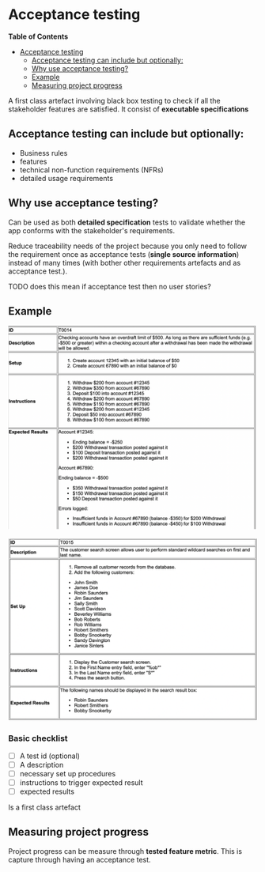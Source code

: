 # Acceptance testing

<!-- markdown-toc start - Don't edit this section. Run M-x markdown-toc-refresh-toc -->
**Table of Contents**

- [Acceptance testing](#acceptance-testing)
    - [Acceptance testing can include but optionally:](#acceptance-testing-can-include-but-optionally)
    - [Why use acceptance testing?](#why-use-acceptance-testing)
    - [Example](#example)
    - [Measuring project progress](#measuring-project-progress)

<!-- markdown-toc end -->

A first class artefact involving black box testing to check if all the stakeholder features are satisfied. It consist of **executable specifications**


## Acceptance testing can include but optionally:

* Business rules
* features
* technical non-function requirements (NFRs) 
* detailed usage requirements

## Why use acceptance testing?

Can be used as both **detailed specification** tests to validate whether the app conforms with the stakeholder's requirements.

Reduce traceability needs of the project because you only need to follow the requirement once as acceptance tests (**single source information**) instead of many times (with bother other requirements artefacts and as acceptance test.).

TODO does this mean if acceptance test then no user stories?

## Example

![Alt Text](pic1.png) 

![Alt Text](pic2.png) 


### Basic checklist

  * [ ] A test id (optional)
  * [ ] A description
  * [ ] necessary set up procedures
  * [ ] instructions to trigger expected result
  * [ ] expected results

Is a first class artefact

## Measuring project progress
Project progress can be measure through **tested feature metric**. This is capture through having an acceptance test.
      

